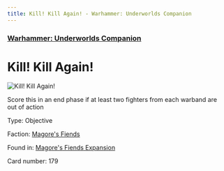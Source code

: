 ```yaml
---
title: Kill! Kill Again! - Warhammer: Underworlds Companion
---
```


### [Warhammer: Underworlds Companion](https://guidokessels.github.io/wh-underworlds)

  

# Kill! Kill Again!

![Kill! Kill Again!](https://warhammerunderworlds.com/wp-content/uploads/sites/6/2018/03/179_ENG.png)

Score this in an end phase if at least two fighters from each warband are out of action

Type: Objective

Faction: [Magore's Fiends](https://guidokessels.github.io/wh-underworlds/factions/magores-fiends)

Found in: [Magore's Fiends Expansion](https://guidokessels.github.io/wh-underworlds/locations/magores-fiends-expansion)

Card number: 179
